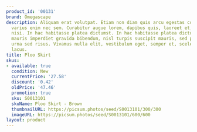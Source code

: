 ```yaml
---
product_id: '00131'
brand: Omegascape
description: Aliquam erat volutpat. Etiam non diam quis arcu egestas commodo. Donec
  varius enim nec sem. Curabitur augue lorem, dapibus quis, laoreet et, pretium ac,
  nisi. In hac habitasse platea dictumst. In hac habitasse platea dictumst.Fusce convallis,
  mauris imperdiet gravida bibendum, nisl turpis suscipit mauris, sed placerat ipsum
  urna sed risus. Vivamus nulla elit, vestibulum eget, semper et, scelerisque eget,
  lacus.
title: Ploo Skirt
skus:
- available: true
  condition: New
  currentPrice: '27.58'
  discount: '0.42'
  oldPrice: '47.46'
  promotion: true
  sku: S0013101
  skuName: Ploo Skirt - Brown
  thumbnailURL: https://picsum.photos/seed/S0013101/300/300
  imageURL: https://picsum.photos/seed/S0013101/600/600
layout: product
---
```

